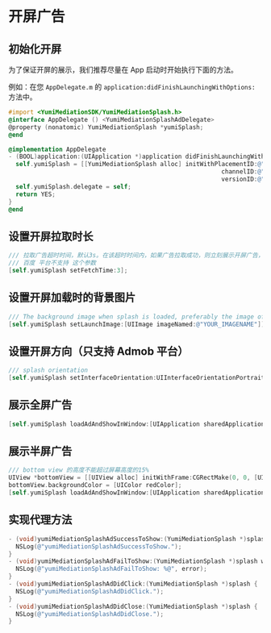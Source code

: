 # 开屏广告

## 初始化开屏

为了保证开屏的展示，我们推荐尽量在 App 启动时开始执行下面的方法。

例如：在您 `AppDelegate.m` 的 `application:didFinishLaunchingWithOptions:` 方法中。

```objective-c
#import <YumiMediationSDK/YumiMediationSplash.h>
@interface AppDelegate () <YumiMediationSplashAdDelegate>
@property (nonatomic) YumiMediationSplash *yumiSplash;
@end

@implementation AppDelegate    
- (BOOL)application:(UIApplication *)application didFinishLaunchingWithOptions:(NSDictionary *)launchOptions {  	
  self.yumiSplash = [[YumiMediationSplash alloc] initWithPlacementID:@"YOUR_PLACEMWNT_ID" 
                                                           channelID:@"YOUR_CHANNEL_ID" 
                                                           versionID:@"YOUR_VERSION_ID"];
  self.yumiSplash.delegate = self;  
  return YES;
}
@end
```

## 设置开屏拉取时长
```objective-c
/// 拉取广告超时时间，默认3s。在该超时时间内，如果广告拉取成功，则立刻展示开屏广告，否则放弃此次广告展示机会。
/// 百度 平台不支持 这个参数
[self.yumiSplash setFetchTime:3]; 
```

## 设置开屏加载时的背景图片
```objective-c
/// The background image when splash is loaded, preferably the image of the APP launch
[self.yumiSplash setLaunchImage:[UIImage imageNamed:@"YOUR_IMAGENAME"]];
```

## 设置开屏方向（只支持 Admob 平台）
```objective-c
/// splash orientation
[self.yumiSplash setInterfaceOrientation:UIInterfaceOrientationPortrait];
```

## 展示全屏广告
```objective-c
[self.yumiSplash loadAdAndShowInWindow:[UIApplication sharedApplication].keyWindow];
```

## 展示半屏广告
```objective-c
/// bottom view 的高度不能超过屏幕高度的15%
UIView *bottomView = [[UIView alloc] initWithFrame:CGRectMake(0, 0, [UIScreen mainScreen].bounds.size.width, [UIScreen mainScreen].bounds.size.height * 0.10)];
bottomView.backgroundColor = [UIColor redColor];
[self.yumiSplash loadAdAndShowInWindow:[UIApplication sharedApplication].keyWindow withBottomView:bottomView];
```

## 实现代理方法
```objective-c
- (void)yumiMediationSplashAdSuccessToShow:(YumiMediationSplash *)splash {
  NSLog(@"yumiMediationSplashAdSuccessToShow.");
}
- (void)yumiMediationSplashAdFailToShow:(YumiMediationSplash *)splash withError:(NSError *)error {
  NSLog(@"yumiMediationSplashAdFailToShow: %@", error);
}
- (void)yumiMediationSplashAdDidClick:(YumiMediationSplash *)splash {
  NSLog(@"yumiMediationSplashAdDidClick.");
}
- (void)yumiMediationSplashAdDidClose:(YumiMediationSplash *)splash {
  NSLog(@"yumiMediationSplashAdDidClose.");
}
```